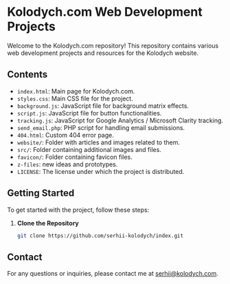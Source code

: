 # Kolodych.com Web Development Projects

Welcome to the Kolodych.com repository! This repository contains various web development projects and resources for the Kolodych website.

## Contents


- `index.html`: Main page for Kolodych.com.
- `styles.css`: Main CSS file for the project.
- `background.js`: JavaScript file for background matrix effects.
- `script.js`: JavaScript file for button functionalities.
- `tracking.js`: JavaScript for Google Analytics / Microsoft Clarity tracking.
- `send_email.php`: PHP script for handling email submissions.
- `404.html`: Custom 404 error page.
- `website/`: Folder with articles and images related to them.
- `src/`: Folder containing additional images and files.
- `favicon/`: Folder containing favicon files.
- `z-files`: new ideas and prototypes.
- `LICENSE`: The license under which the project is distributed.


## Getting Started

To get started with the project, follow these steps:

1. **Clone the Repository**

   ```bash
   git clone https://github.com/serhii-kolodych/index.git

## Contact

For any questions or inquiries, please contact me at serhii@kolodych.com.
